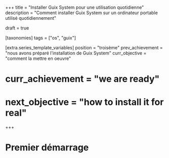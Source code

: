 +++
title = "Installer Guix System pour une utilisation quotidienne"
description = "Comment installer Guix System sur un ordinateur portable utilisé quotidiennement"

draft = true

[taxonomies]
tags = ["os", "guix"]

[extra.series_template_variables]
position = "troisème"
prev_achievement = "nous avons préparé l'installation de Guix System"
curr_objective = "comment la mettre en oeuvre"
# curr_achievement = "we are ready"
# next_objective = "how to install it for real"
+++

# Premier démarrage


